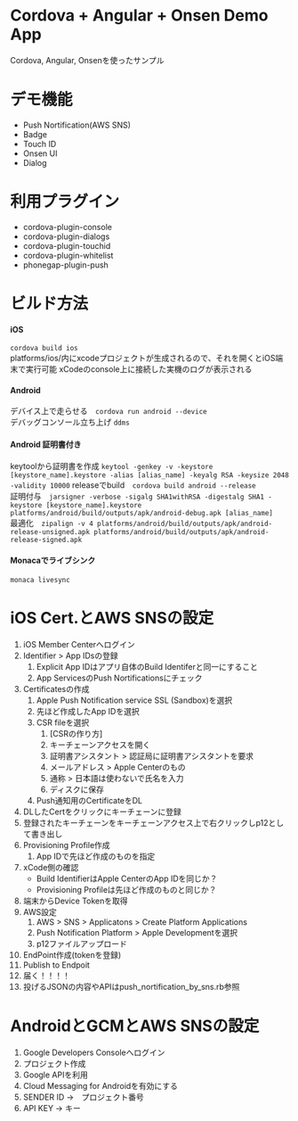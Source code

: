 Cordova + Angular + Onsen Demo App
====

Cordova, Angular, Onsenを使ったサンプル  

# デモ機能
- Push Nortification(AWS SNS)
- Badge
- Touch ID
- Onsen UI
- Dialog

# 利用プラグイン
- cordova-plugin-console
- cordova-plugin-dialogs
- cordova-plugin-touchid
- cordova-plugin-whitelist    
- phonegap-plugin-push

# ビルド方法

#### iOS
``cordova build ios``  
platforms/ios/内にxcodeプロジェクトが生成されるので、それを開くとiOS端末で実行可能 
xCodeのconsole上に接続した実機のログが表示される
  
#### Android
デバイス上で走らせる　``cordova run android --device``  
デバッグコンソール立ち上げ ``ddms``  

#### Android 証明書付き
keytoolから証明書を作成 ``keytool -genkey -v -keystore [keystore_name].keystore -alias [alias_name] -keyalg RSA -keysize 2048 -validity 10000``
releaseでbuild　``cordova build android --release``  
証明付与　``jarsigner -verbose -sigalg SHA1withRSA -digestalg SHA1 -keystore [keystore_name].keystore platforms/android/build/outputs/apk/android-debug.apk [alias_name]``  
最適化　``zipalign -v 4 platforms/android/build/outputs/apk/android-release-unsigned.apk platforms/android/build/outputs/apk/android-release-signed.apk``

#### Monacaでライブシンク
``monaca livesync``

# iOS Cert.とAWS SNSの設定
1. iOS Member Centerへログイン
1. Identifier > App IDsの登録
	1. Explicit App IDはアプリ自体のBuild Identiferと同一にすること
	1. App ServicesのPush Nortificationsにチェック
1. Certificatesの作成
	1. Apple Push Notification service SSL (Sandbox)を選択
	1. 先ほど作成したApp IDを選択
	1. CSR fileを選択  
		1. [CSRの作り方]
		1. キーチェーンアクセスを開く
		1. 証明書アシスタント > 認証局に証明書アシスタントを要求
		1. メールアドレス > Apple Centerのもの
		1. 通称 > 日本語は使わないで氏名を入力
		1. ディスクに保存
	1. Push通知用のCertificateをDL
1. DLしたCertをクリックにキーチェーンに登録
1. 登録されたキーチェーンをキーチェーンアクセス上で右クリックしp12として書き出し
1. Provisioning Profile作成
	1. App IDで先ほど作成のものを指定
1. xCode側の確認
	- Build IdentifierはApple CenterのApp IDを同じか？
	- Provisioning Profileは先ほど作成のものと同じか？
1. 端末からDevice Tokenを取得
1. AWS設定
	1. AWS > SNS > Applicatons > Create Platform Applications
	1. Push Notification Platform > Apple Developmentを選択
	1. p12ファイルアップロード
1. EndPoint作成(tokenを登録)
1. Publish to Endpoit
1. 届く！！！！
1. 投げるJSONの内容やAPIはpush_nortification_by_sns.rb参照


# AndroidとGCMとAWS SNSの設定
1. Google Developers Consoleへログイン
1. プロジェクト作成
1. Google APIを利用
1. Cloud Messaging for Androidを有効にする
1. SENDER ID →　プロジェクト番号
1. API KEY → キー
